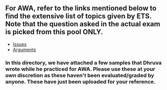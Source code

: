 
## For AWA, refer to the links mentioned below to find the extensive list of topics given by ETS. Note that the question asked in the actual exam is picked from this pool ONLY.
- [Issues](https://www.ets.org/pdfs/gre/issue-pool.pdf)
- [Arguments](https://www.ets.org/pdfs/gre/argument-pool.pdf)

### In this directory, we have attached a few samples that Dhruva wrote while he practiced for AWA. Please use these at your own discretion as these haven't been evaluated/graded by anyone. These have just been uploaded for your reference.
